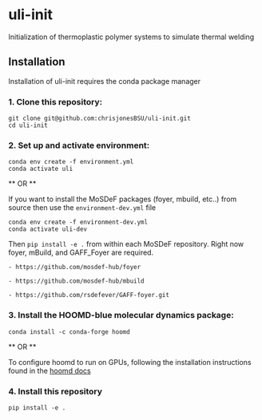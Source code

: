 # uli-init
Initialization of thermoplastic polymer systems to simulate thermal welding

## Installation

Installation of uli-init requires the conda package manager

### 1. Clone this repository: ###  

```
git clone git@github.com:chrisjonesBSU/uli-init.git  
cd uli-init  
```

### 2. Set up and activate environment: ###  

```
conda env create -f environment.yml  
conda activate uli
```  

** OR ** 

If you want to install the MoSDeF packages (foyer, mbuild, etc..) from source then use the `environment-dev.yml` file
```
conda env create -f environment-dev.yml
conda activate uli-dev
```

Then `pip install -e .` from within each MoSDeF repository. Right now foyer, mBuild, and GAFF_Foyer are required.  

	- https://github.com/mosdef-hub/foyer  

	- https://github.com/mosdef-hub/mbuild  

	- https://github.com/rsdefever/GAFF-foyer.git


### 3. Install the HOOMD-blue molecular dynamics package: ###  

`conda install -c conda-forge hoomd`  

** OR ** 

To configure hoomd to run on GPUs, following the installation instructions found in the [hoomd docs](https://hoomd-blue.readthedocs.io/en/stable/installation.html)

### 4. Install this repository ###

```
pip install -e .
```
